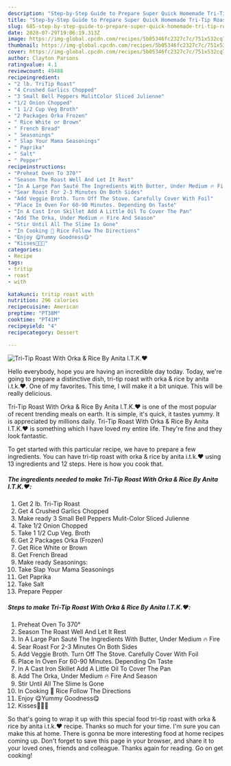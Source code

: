 ```yaml
---
description: "Step-by-Step Guide to Prepare Super Quick Homemade Tri-Tip Roast With Orka &amp;amp; Rice By Anita I.T.K.♥️"
title: "Step-by-Step Guide to Prepare Super Quick Homemade Tri-Tip Roast With Orka &amp;amp; Rice By Anita I.T.K.♥️"
slug: 685-step-by-step-guide-to-prepare-super-quick-homemade-tri-tip-roast-with-orka-and-amp-rice-by-anita-itk
date: 2020-07-29T19:06:19.313Z
image: https://img-global.cpcdn.com/recipes/5b05346fc2327c7c/751x532cq70/tri-tip-roast-with-orka-rice-by-anita-itk♥️-recipe-main-photo.jpg
thumbnail: https://img-global.cpcdn.com/recipes/5b05346fc2327c7c/751x532cq70/tri-tip-roast-with-orka-rice-by-anita-itk♥️-recipe-main-photo.jpg
cover: https://img-global.cpcdn.com/recipes/5b05346fc2327c7c/751x532cq70/tri-tip-roast-with-orka-rice-by-anita-itk♥️-recipe-main-photo.jpg
author: Clayton Parsons
ratingvalue: 4.1
reviewcount: 49488
recipeingredient:
- "2 lb. TriTip Roast"
- "4 Crushed Garlics Chopped"
- "3 Small Bell Peppers MulitColor Sliced Julienne"
- "1/2 Onion Chopped"
- "1 1/2 Cup Veg Broth"
- "2 Packages Orka Frozen"
- " Rice White or Brown"
- " French Bread"
- " Seasonings"
- " Slap Your Mama Seasonings"
- " Paprika"
- " Salt"
- " Pepper"
recipeinstructions:
- "Preheat Oven To 370°"
- "Season The Roast Well And Let It Rest"
- "In A Large Pan Sauté The Ingredients With Butter, Under Medium 🔥 Fire"
- "Sear Roast For 2-3 Minutes On Both Sides"
- "Add Veggie Broth. Turn Off The Stove. Carefully Cover With Foil"
- "Place In Oven For 60-90 Minutes. Depending On Taste"
- "In A Cast Iron Skillet Add A Little Oil To Cover The Pan"
- "Add The Orka, Under Medium 🔥 Fire And Season"
- "Stir Until All The Slime Is Gone"
- "In Cooking 🍚 Rice Follow The Directions"
- "Enjoy 😋Yummy Goodness😋"
- "Kisses💋💋💋"
categories:
- Recipe
tags:
- tritip
- roast
- with

katakunci: tritip roast with 
nutrition: 296 calories
recipecuisine: American
preptime: "PT38M"
cooktime: "PT41M"
recipeyield: "4"
recipecategory: Dessert

---
```



![Tri-Tip Roast With Orka &amp; Rice By Anita I.T.K.♥️](https://img-global.cpcdn.com/recipes/5b05346fc2327c7c/751x532cq70/tri-tip-roast-with-orka-rice-by-anita-itk♥️-recipe-main-photo.jpg)

Hello everybody, hope you are having an incredible day today. Today, we're going to prepare a distinctive dish, tri-tip roast with orka &amp; rice by anita i.t.k.♥️. One of my favorites. This time, I will make it a bit unique. This will be really delicious.



Tri-Tip Roast With Orka &amp; Rice By Anita I.T.K.♥️ is one of the most popular of recent trending meals on earth. It is simple, it's quick, it tastes yummy. It is appreciated by millions daily. Tri-Tip Roast With Orka &amp; Rice By Anita I.T.K.♥️ is something which I have loved my entire life. They're fine and they look fantastic.


To get started with this particular recipe, we have to prepare a few ingredients. You can have tri-tip roast with orka &amp; rice by anita i.t.k.♥️ using 13 ingredients and 12 steps. Here is how you cook that.

<!--inarticleads1-->

##### The ingredients needed to make Tri-Tip Roast With Orka &amp; Rice By Anita I.T.K.♥️:

1. Get 2 lb. Tri-Tip Roast
1. Get 4 Crushed Garlics Chopped
1. Make ready 3 Small Bell Peppers Mulit-Color Sliced Julienne
1. Take 1/2 Onion Chopped
1. Take 1 1/2 Cup Veg. Broth
1. Get 2 Packages Orka (Frozen)
1. Get  Rice White or Brown
1. Get  French Bread
1. Make ready  Seasonings:
1. Take  Slap Your Mama Seasonings
1. Get  Paprika
1. Take  Salt
1. Prepare  Pepper




<!--inarticleads2-->

##### Steps to make Tri-Tip Roast With Orka &amp; Rice By Anita I.T.K.♥️:

1. Preheat Oven To 370°
1. Season The Roast Well And Let It Rest
1. In A Large Pan Sauté The Ingredients With Butter, Under Medium 🔥 Fire
1. Sear Roast For 2-3 Minutes On Both Sides
1. Add Veggie Broth. Turn Off The Stove. Carefully Cover With Foil
1. Place In Oven For 60-90 Minutes. Depending On Taste
1. In A Cast Iron Skillet Add A Little Oil To Cover The Pan
1. Add The Orka, Under Medium 🔥 Fire And Season
1. Stir Until All The Slime Is Gone
1. In Cooking 🍚 Rice Follow The Directions
1. Enjoy 😋Yummy Goodness😋
1. Kisses💋💋💋




So that's going to wrap it up with this special food tri-tip roast with orka &amp; rice by anita i.t.k.♥️ recipe. Thanks so much for your time. I'm sure you can make this at home. There is gonna be more interesting food at home recipes coming up. Don't forget to save this page in your browser, and share it to your loved ones, friends and colleague. Thanks again for reading. Go on get cooking!

